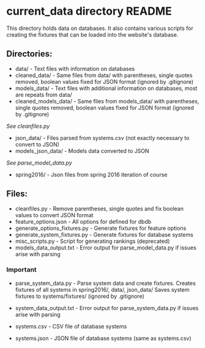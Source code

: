 # current_data directory README

This directory holds data on databases.
It also contains various scripts for creating the fixtures that can be loaded into the website's database.

## Directories:
* data/ - Text files with information on databases
* cleaned_data/ - Same files from data/ with parentheses, single quotes removed, boolean values fixed for JSON format (ignored by .gitignore)
* models_data/ - Text files with additional information on databases, most are repeats from data/
* cleaned_models_data/ - Same files from models_data/ with parentheses, single quotes removed, boolean values fixed for JSON format (ignored by .gitignore)

*See cleanfiles.py*

* json_data/ - Files parsed from systems.csv (not exactly necessary to convert to JSON)
* models_json_data/ - Models data converted to JSON

*See parse_model_data.py*

* spring2016/ - Json files from spring 2016 iteration of course

## Files:
* cleanfiles.py - Remove parentheses, single quotes and fix boolean values to convert JSON format
* feature_options.json - All options for defined for dbdb
* generate_options_fixtures.py - Generate fixtures for feature options
* generate_system_fixtures.py - Generate fixtures for database systems
* misc_scripts.py - Script for generating rankings (deprecated)
* models_data_output.txt - Error output for parse_model_data.py if issues arise with parsing

### Important
* parse_system_data.py - Parse system data and create fixtures. Creates fixtures of all systems in spring2016/, data/, json_data/
Saves system fixtures to systems/fixtures/ (ignored by .gitignore)

* system_data_output.txt - Error output for parse_system_data.py if issues arise with parsing
* systems.csv - CSV file of database systems
* systems.json - JSON file of database systems (same as systems.csv)